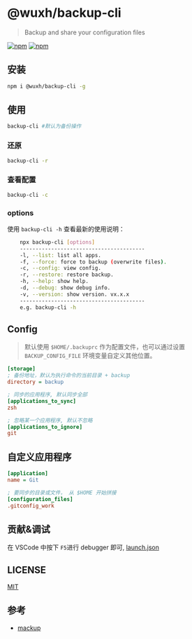 # @wuxh/backup-cli

> Backup and share your configuration files

[![npm](https://img.shields.io/npm/v/@wuxh/backup-cli.svg?style=for-the-badge)](https://www.npmjs.com/package/@wuxh/backup-cli)
[![npm](https://img.shields.io/npm/dt/@wuxh/backup-cli.svg?style=for-the-badge)](https://www.npmjs.com/package/@wuxh/backup-cli)

## 安装

```bash
npm i @wuxh/backup-cli -g
```

## 使用

```bash
backup-cli #默认为备份操作
```

### 还原

```bash
backup-cli -r
```

### 查看配置

```bash
backup-cli -c
```

### options

使用 `backup-cli -h` 查看最新的使用说明：

```bash
    npx backup-cli [options]
    ----------------------------------------
    -l, --list: list all apps.
    -f, --force: force to backup (overwrite files).
    -c, --config: view config.
    -r, --restore: restore backup.
    -h, --help: show help.
    -d, --debug: show debug info.
    -v, --version: show version. vx.x.x
    ----------------------------------------
    e.g. backup-cli -h
```

## Config

> 默认使用 `$HOME/.backuprc` 作为配置文件，也可以通过设置 `BACKUP_CONFIG_FILE` 环境变量自定义其他位置。

```ini
[storage]
; 备份地址，默认为执行命令的当前目录 + backup
directory = backup

; 同步的应用程序, 默认同步全部
[applications_to_sync]
zsh

; 忽略某一个应用程序, 默认不忽略
[applications_to_ignore]
git

```

## 自定义应用程序

```ini
[application]
name = Git

; 要同步的目录或文件， 从 $HOME 开始拼接
[configuration_files]
.gitconfig_work
```

## 贡献&调试

在 VSCode 中按下 `F5`进行 debugger 即可, [launch.json](./.vscode/launch.json)

## LICENSE

[MIT](./LICENSE)

## 参考

- [mackup](https://github.com/lra/mackup)
